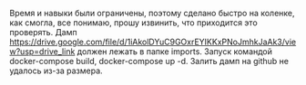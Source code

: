 Время и навыки были ограничены, поэтому сделано быстро на коленке, как смогла, все понимаю, прошу извинить, что приходится это проверять.
Дамп https://drive.google.com/file/d/1iAkolDYuC9GOxrEYIKKxPNoJmhkJaAk3/view?usp=drive_link должен лежать в папке imports. Запуск командой docker-compose build, docker-compose up -d.
Залить дамп на github не удалось из-за размера.